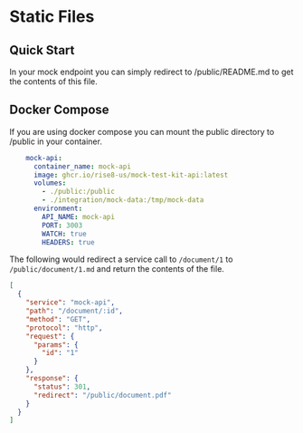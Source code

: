 # Static Files
## Quick Start
In your mock endpoint you can simply redirect to /public/README.md to get the contents of this file.
## Docker Compose
If you are using docker compose you can mount the public directory to /public in your container.
```yaml
    mock-api:
      container_name: mock-api
      image: ghcr.io/rise8-us/mock-test-kit-api:latest
      volumes:
        - ./public:/public
        - ./integration/mock-data:/tmp/mock-data
      environment:
        API_NAME: mock-api
        PORT: 3003
        WATCH: true
        HEADERS: true
```

The following would redirect a service call to `/document/1` to `/public/document/1.md` and return the contents of the file.
```json
[
  {
    "service": "mock-api",
    "path": "/document/:id",
    "method": "GET",
    "protocol": "http",
    "request": {
      "params": {
        "id": "1"
      }
    },
    "response": {
      "status": 301,
      "redirect": "/public/document.pdf"
    }
  }
]
```
